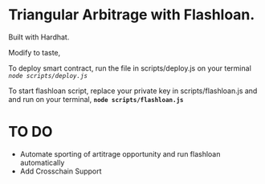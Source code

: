 # Triangular Arbitrage with Flashloan.

Built with Hardhat.

Modify to taste, 

To deploy smart contract, run the file in scripts/deploy.js on your terminal <em>`node scripts/deploy.js`</em>

To start flashloan script, replace your private key in scripts/flashloan.js and and run on your terminal, <b>`node scripts/flashloan.js`</b>


# TO DO

<ul>
<li> Automate sporting of artitrage opportunity and run flashloan automatically</li>
<li> Add Crosschain Support </li>
</ul>

